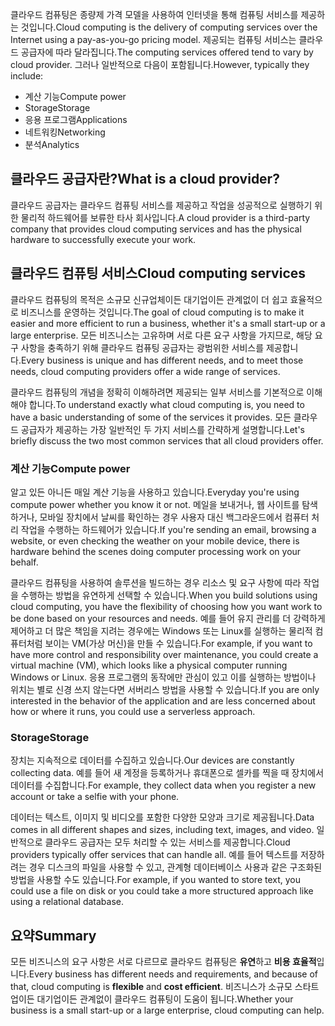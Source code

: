 <span data-ttu-id="2e59b-101">클라우드 컴퓨팅은 종량제 가격 모델을 사용하여 인터넷을 통해 컴퓨팅 서비스를 제공하는 것입니다.</span><span class="sxs-lookup"><span data-stu-id="2e59b-101">Cloud computing is the delivery of computing services over the Internet using a pay-as-you-go pricing model.</span></span> <span data-ttu-id="2e59b-102">제공되는 컴퓨팅 서비스는 클라우드 공급자에 따라 달라집니다.</span><span class="sxs-lookup"><span data-stu-id="2e59b-102">The computing services offered tend to vary by cloud provider.</span></span> <span data-ttu-id="2e59b-103">그러나 일반적으로 다음이 포함됩니다.</span><span class="sxs-lookup"><span data-stu-id="2e59b-103">However, typically they include:</span></span>

- <span data-ttu-id="2e59b-104">계산 기능</span><span class="sxs-lookup"><span data-stu-id="2e59b-104">Compute power</span></span>
- <span data-ttu-id="2e59b-105">Storage</span><span class="sxs-lookup"><span data-stu-id="2e59b-105">Storage</span></span>
- <span data-ttu-id="2e59b-106">응용 프로그램</span><span class="sxs-lookup"><span data-stu-id="2e59b-106">Applications</span></span>
- <span data-ttu-id="2e59b-107">네트워킹</span><span class="sxs-lookup"><span data-stu-id="2e59b-107">Networking</span></span>
- <span data-ttu-id="2e59b-108">분석</span><span class="sxs-lookup"><span data-stu-id="2e59b-108">Analytics</span></span>

## <a name="what-is-a-cloud-provider"></a><span data-ttu-id="2e59b-109">클라우드 공급자란?</span><span class="sxs-lookup"><span data-stu-id="2e59b-109">What is a cloud provider?</span></span>

<span data-ttu-id="2e59b-110">클라우드 공급자는 클라우드 컴퓨팅 서비스를 제공하고 작업을 성공적으로 실행하기 위한 물리적 하드웨어를 보류한 타사 회사입니다.</span><span class="sxs-lookup"><span data-stu-id="2e59b-110">A cloud provider is a third-party company that provides cloud computing services and has the physical hardware to successfully execute your work.</span></span>

## <a name="cloud-computing-services"></a><span data-ttu-id="2e59b-111">클라우드 컴퓨팅 서비스</span><span class="sxs-lookup"><span data-stu-id="2e59b-111">Cloud computing services</span></span>

<span data-ttu-id="2e59b-112">클라우드 컴퓨팅의 목적은 소규모 신규업체이든 대기업이든 관계없이 더 쉽고 효율적으로 비즈니스를 운영하는 것입니다.</span><span class="sxs-lookup"><span data-stu-id="2e59b-112">The goal of cloud computing is to make it easier and more efficient to run a business, whether it's a small start-up or a large enterprise.</span></span> <span data-ttu-id="2e59b-113">모든 비즈니스는 고유하며 서로 다른 요구 사항을 가지므로, 해당 요구 사항을 충족하기 위해 클라우드 컴퓨팅 공급자는 광범위한 서비스를 제공합니다.</span><span class="sxs-lookup"><span data-stu-id="2e59b-113">Every business is unique and has different needs, and to meet those needs, cloud computing providers offer a wide range of services.</span></span>

<span data-ttu-id="2e59b-114">클라우드 컴퓨팅의 개념을 정확히 이해하려면 제공되는 일부 서비스를 기본적으로 이해해야 합니다.</span><span class="sxs-lookup"><span data-stu-id="2e59b-114">To understand exactly what cloud computing is, you need to have a basic understanding of some of the services it provides.</span></span> <span data-ttu-id="2e59b-115">모든 클라우드 공급자가 제공하는 가장 일반적인 두 가지 서비스를 간략하게 설명합니다.</span><span class="sxs-lookup"><span data-stu-id="2e59b-115">Let's briefly discuss the two most common services that all cloud providers offer.</span></span>

### <a name="compute-power"></a><span data-ttu-id="2e59b-116">계산 기능</span><span class="sxs-lookup"><span data-stu-id="2e59b-116">Compute power</span></span>

<span data-ttu-id="2e59b-117">알고 있든 아니든 매일 계산 기능을 사용하고 있습니다.</span><span class="sxs-lookup"><span data-stu-id="2e59b-117">Everyday you're using compute power whether you know it or not.</span></span> <span data-ttu-id="2e59b-118">메일을 보내거나, 웹 사이트를 탐색하거나, 모바일 장치에서 날씨를 확인하는 경우 사용자 대신 백그라운드에서 컴퓨터 처리 작업을 수행하는 하드웨어가 있습니다.</span><span class="sxs-lookup"><span data-stu-id="2e59b-118">If you're sending an email, browsing a website, or even checking the weather on your mobile device, there is hardware behind the scenes doing computer processing work on your behalf.</span></span> 

<span data-ttu-id="2e59b-119">클라우드 컴퓨팅을 사용하여 솔루션을 빌드하는 경우 리소스 및 요구 사항에 따라 작업을 수행하는 방법을 유연하게 선택할 수 있습니다.</span><span class="sxs-lookup"><span data-stu-id="2e59b-119">When you build solutions using cloud computing, you have the flexibility of choosing how you want work to be done based on your resources and needs.</span></span> <span data-ttu-id="2e59b-120">예를 들어 유지 관리를 더 강력하게 제어하고 더 많은 책임을 지려는 경우에는 Windows 또는 Linux를 실행하는 물리적 컴퓨터처럼 보이는 VM(가상 머신)을 만들 수 있습니다.</span><span class="sxs-lookup"><span data-stu-id="2e59b-120">For example, if you want to have more control and responsibility over  maintenance, you could create a virtual machine (VM), which looks like a physical computer running Windows or Linux.</span></span> <span data-ttu-id="2e59b-121">응용 프로그램의 동작에만 관심이 있고 이를 실행하는 방법이나 위치는 별로 신경 쓰지 않는다면 서버리스 방법을 사용할 수 있습니다.</span><span class="sxs-lookup"><span data-stu-id="2e59b-121">If you are only interested in the behavior of the application and are less concerned about how or where it runs, you could use a serverless approach.</span></span>

### <a name="storage"></a><span data-ttu-id="2e59b-122">Storage</span><span class="sxs-lookup"><span data-stu-id="2e59b-122">Storage</span></span>

<span data-ttu-id="2e59b-123">장치는 지속적으로 데이터를 수집하고 있습니다.</span><span class="sxs-lookup"><span data-stu-id="2e59b-123">Our devices are constantly collecting data.</span></span> <span data-ttu-id="2e59b-124">예를 들어 새 계정을 등록하거나 휴대폰으로 셀카를 찍을 때 장치에서 데이터를 수집합니다.</span><span class="sxs-lookup"><span data-stu-id="2e59b-124">For example, they collect data when you register a new account or take a selfie with your phone.</span></span>

<span data-ttu-id="2e59b-125">데이터는 텍스트, 이미지 및 비디오를 포함한 다양한 모양과 크기로 제공됩니다.</span><span class="sxs-lookup"><span data-stu-id="2e59b-125">Data comes in all different shapes and sizes, including text, images, and video.</span></span> <span data-ttu-id="2e59b-126">일반적으로 클라우드 공급자는 모두 처리할 수 있는 서비스를 제공합니다.</span><span class="sxs-lookup"><span data-stu-id="2e59b-126">Cloud providers typically offer services that can handle all.</span></span> <span data-ttu-id="2e59b-127">예를 들어 텍스트를 저장하려는 경우 디스크의 파일을 사용할 수 있고, 관계형 데이터베이스 사용과 같은 구조화된 방법을 사용할 수도 있습니다.</span><span class="sxs-lookup"><span data-stu-id="2e59b-127">For example, if you wanted to store text, you could use a file on disk or you could take a more structured approach like using a relational database.</span></span>

## <a name="summary"></a><span data-ttu-id="2e59b-128">요약</span><span class="sxs-lookup"><span data-stu-id="2e59b-128">Summary</span></span>

<span data-ttu-id="2e59b-129">모든 비즈니스의 요구 사항은 서로 다르므로 클라우드 컴퓨팅은 **유연**하고 **비용 효율적**입니다.</span><span class="sxs-lookup"><span data-stu-id="2e59b-129">Every business has different needs and requirements, and because of that, cloud computing is **flexible** and **cost efficient**.</span></span> <span data-ttu-id="2e59b-130">비즈니스가 소규모 스타트업이든 대기업이든 관계없이 클라우드 컴퓨팅이 도움이 됩니다.</span><span class="sxs-lookup"><span data-stu-id="2e59b-130">Whether your business is a small start-up or a large enterprise, cloud computing can help.</span></span>



